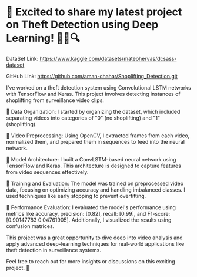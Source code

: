 # 🚀 Excited to share my latest project on Theft Detection using Deep Learning! 🕵️‍♂️🔍


DataSet Link: https://www.kaggle.com/datasets/mateohervas/dcsass-dataset

GitHub Link: https://github.com/aman-chahar/Shoplifting_Detection.git

I've worked on a theft detection system using Convolutional LSTM networks with TensorFlow and Keras. This project involves detecting instances of shoplifting from surveillance video clips.

🔹 Data Organization: I started by organizing the dataset, which included separating videos into categories of "0" (no shoplifting) and "1" (shoplifting).

🔹 Video Preprocessing: Using OpenCV, I extracted frames from each video, normalized them, and prepared them in sequences to feed into the neural network.

🔹 Model Architecture: I built a ConvLSTM-based neural network using TensorFlow and Keras. This architecture is designed to capture features from video sequences effectively.

🔹 Training and Evaluation: The model was trained on preprocessed video data, focusing on optimizing accuracy and handling imbalanced classes. I used techniques like early stopping to prevent overfitting.

🔹 Performance Evaluation: I evaluated the model's performance using metrics like accuracy, precision: [0.82], recall: [0.99], and F1-score: [0.90147783 0.04761905]. Additionally, I visualized the results using confusion matrices.

This project was a great opportunity to dive deep into video analysis and apply advanced deep-learning techniques for real-world applications like theft detection in surveillance systems.

Feel free to reach out for more insights or discussions on this exciting project. 🌟
